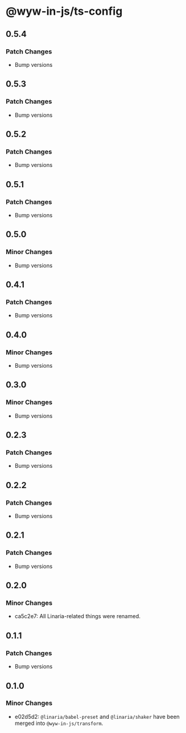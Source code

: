 # @wyw-in-js/ts-config

## 0.5.4

### Patch Changes

- Bump versions

## 0.5.3

### Patch Changes

- Bump versions

## 0.5.2

### Patch Changes

- Bump versions

## 0.5.1

### Patch Changes

- Bump versions

## 0.5.0

### Minor Changes

- Bump versions

## 0.4.1

### Patch Changes

- Bump versions

## 0.4.0

### Minor Changes

- Bump versions

## 0.3.0

### Minor Changes

- Bump versions

## 0.2.3

### Patch Changes

- Bump versions

## 0.2.2

### Patch Changes

- Bump versions

## 0.2.1

### Patch Changes

- Bump versions

## 0.2.0

### Minor Changes

- ca5c2e7: All Linaria-related things were renamed.

## 0.1.1

### Patch Changes

- Bump versions

## 0.1.0

### Minor Changes

- e02d5d2: `@linaria/babel-preset` and `@linaria/shaker` have been merged into `@wyw-in-js/transform`.
